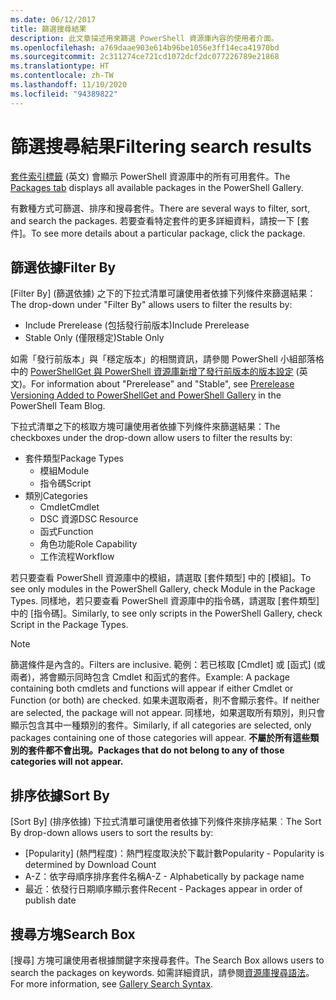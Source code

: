 ```yaml
---
ms.date: 06/12/2017
title: 篩選搜尋結果
description: 此文章描述用來篩選 PowerShell 資源庫內容的使用者介面。
ms.openlocfilehash: a769daae903e614b96be1056e3ff14eca41970bd
ms.sourcegitcommit: 2c311274ce721cd1072dcf2dc077226789e21868
ms.translationtype: HT
ms.contentlocale: zh-TW
ms.lasthandoff: 11/10/2020
ms.locfileid: "94389822"
---
```

# <a name="filtering-search-results"></a><span data-ttu-id="feeb3-103">篩選搜尋結果</span><span class="sxs-lookup"><span data-stu-id="feeb3-103">Filtering search results</span></span>

<span data-ttu-id="feeb3-104">[套件索引標籤](https://www.powershellgallery.com/packages) \(英文\) 會顯示 PowerShell 資源庫中的所有可用套件。</span><span class="sxs-lookup"><span data-stu-id="feeb3-104">The [Packages tab](https://www.powershellgallery.com/packages) displays all available packages in the PowerShell Gallery.</span></span>

<span data-ttu-id="feeb3-105">有數種方式可篩選、排序和搜尋套件。</span><span class="sxs-lookup"><span data-stu-id="feeb3-105">There are several ways to filter, sort, and search the packages.</span></span> <span data-ttu-id="feeb3-106">若要查看特定套件的更多詳細資料，請按一下 [套件]。</span><span class="sxs-lookup"><span data-stu-id="feeb3-106">To see more details about a particular package, click the package.</span></span>

## <a name="filter-by"></a><span data-ttu-id="feeb3-107">篩選依據</span><span class="sxs-lookup"><span data-stu-id="feeb3-107">Filter By</span></span>

<span data-ttu-id="feeb3-108">[Filter By] \(篩選依據\) 之下的下拉式清單可讓使用者依據下列條件來篩選結果：</span><span class="sxs-lookup"><span data-stu-id="feeb3-108">The drop-down under "Filter By" allows users to filter the results by:</span></span>

- <span data-ttu-id="feeb3-109">Include Prerelease (包括發行前版本)</span><span class="sxs-lookup"><span data-stu-id="feeb3-109">Include Prerelease</span></span>
- <span data-ttu-id="feeb3-110">Stable Only (僅限穩定)</span><span class="sxs-lookup"><span data-stu-id="feeb3-110">Stable Only</span></span>

<span data-ttu-id="feeb3-111">如需「發行前版本」與「穩定版本」的相關資訊，請參閱 PowerShell 小組部落格中的 [PowerShellGet 與 PowerShell 資源庫新增了發行前版本的版本設定](https://devblogs.microsoft.com/powershell/prerelease-versioning-added-to-powershellget-and-powershell-gallery/) \(英文\)。</span><span class="sxs-lookup"><span data-stu-id="feeb3-111">For information about "Prerelease" and "Stable", see [Prerelease Versioning Added to PowerShellGet and PowerShell Gallery](https://devblogs.microsoft.com/powershell/prerelease-versioning-added-to-powershellget-and-powershell-gallery/) in the PowerShell Team Blog.</span></span>

<span data-ttu-id="feeb3-112">下拉式清單之下的核取方塊可讓使用者依據下列條件來篩選結果：</span><span class="sxs-lookup"><span data-stu-id="feeb3-112">The checkboxes under the drop-down allow users to filter the results by:</span></span>

- <span data-ttu-id="feeb3-113">套件類型</span><span class="sxs-lookup"><span data-stu-id="feeb3-113">Package Types</span></span>
  - <span data-ttu-id="feeb3-114">模組</span><span class="sxs-lookup"><span data-stu-id="feeb3-114">Module</span></span>
  - <span data-ttu-id="feeb3-115">指令碼</span><span class="sxs-lookup"><span data-stu-id="feeb3-115">Script</span></span>
- <span data-ttu-id="feeb3-116">類別</span><span class="sxs-lookup"><span data-stu-id="feeb3-116">Categories</span></span>
  - <span data-ttu-id="feeb3-117">Cmdlet</span><span class="sxs-lookup"><span data-stu-id="feeb3-117">Cmdlet</span></span>
  - <span data-ttu-id="feeb3-118">DSC 資源</span><span class="sxs-lookup"><span data-stu-id="feeb3-118">DSC Resource</span></span>
  - <span data-ttu-id="feeb3-119">函式</span><span class="sxs-lookup"><span data-stu-id="feeb3-119">Function</span></span>
  - <span data-ttu-id="feeb3-120">角色功能</span><span class="sxs-lookup"><span data-stu-id="feeb3-120">Role Capability</span></span>
  - <span data-ttu-id="feeb3-121">工作流程</span><span class="sxs-lookup"><span data-stu-id="feeb3-121">Workflow</span></span>

<span data-ttu-id="feeb3-122">若只要查看 PowerShell 資源庫中的模組，請選取 [套件類型] 中的 [模組]。</span><span class="sxs-lookup"><span data-stu-id="feeb3-122">To see only modules in the PowerShell Gallery, check Module in the Package Types.</span></span> <span data-ttu-id="feeb3-123">同樣地，若只要查看 PowerShell 資源庫中的指令碼，請選取 [套件類型] 中的 [指令碼]。</span><span class="sxs-lookup"><span data-stu-id="feeb3-123">Similarly, to see only scripts in the PowerShell Gallery, check Script in the Package Types.</span></span>

> [!NOTE]
> <span data-ttu-id="feeb3-124">篩選條件是內含的。</span><span class="sxs-lookup"><span data-stu-id="feeb3-124">Filters are inclusive.</span></span> <span data-ttu-id="feeb3-125">範例：若已核取 [Cmdlet] 或 [函式] (或兩者)，將會顯示同時包含 Cmdlet 和函式的套件。</span><span class="sxs-lookup"><span data-stu-id="feeb3-125">Example: A package containing both cmdlets and functions will appear if either Cmdlet or Function (or both) are checked.</span></span> <span data-ttu-id="feeb3-126">如果未選取兩者，則不會顯示套件。</span><span class="sxs-lookup"><span data-stu-id="feeb3-126">If neither are selected, the package will not appear.</span></span> <span data-ttu-id="feeb3-127">同樣地，如果選取所有類別，則只會顯示包含其中一種類別的套件。</span><span class="sxs-lookup"><span data-stu-id="feeb3-127">Similarly, if all categories are selected, only packages containing one of those categories will appear.</span></span> <span data-ttu-id="feeb3-128">**不屬於所有這些類別的套件都不會出現。**</span><span class="sxs-lookup"><span data-stu-id="feeb3-128">**Packages that do not belong to any of those categories will not appear.**</span></span>

## <a name="sort-by"></a><span data-ttu-id="feeb3-129">排序依據</span><span class="sxs-lookup"><span data-stu-id="feeb3-129">Sort By</span></span>

<span data-ttu-id="feeb3-130">[Sort By] \(排序依據\) 下拉式清單可讓使用者依據下列條件來排序結果︰</span><span class="sxs-lookup"><span data-stu-id="feeb3-130">The Sort By drop-down allows users to sort the results by:</span></span>

- <span data-ttu-id="feeb3-131">[Popularity] \(熱門程度\)：熱門程度取決於下載計數</span><span class="sxs-lookup"><span data-stu-id="feeb3-131">Popularity - Popularity is determined by Download Count</span></span>
- <span data-ttu-id="feeb3-132">A-Z：依字母順序排序套件名稱</span><span class="sxs-lookup"><span data-stu-id="feeb3-132">A-Z - Alphabetically by package name</span></span>
- <span data-ttu-id="feeb3-133">最近：依發行日期順序顯示套件</span><span class="sxs-lookup"><span data-stu-id="feeb3-133">Recent - Packages appear in order of publish date</span></span>

## <a name="search-box"></a><span data-ttu-id="feeb3-134">搜尋方塊</span><span class="sxs-lookup"><span data-stu-id="feeb3-134">Search Box</span></span>

<span data-ttu-id="feeb3-135">[搜尋] 方塊可讓使用者根據關鍵字來搜尋套件。</span><span class="sxs-lookup"><span data-stu-id="feeb3-135">The Search Box allows users to search the packages on keywords.</span></span>
<span data-ttu-id="feeb3-136">如需詳細資訊，請參閱[資源庫搜尋語法](search-syntax.md)。</span><span class="sxs-lookup"><span data-stu-id="feeb3-136">For more information, see [Gallery Search Syntax](search-syntax.md).</span></span>
